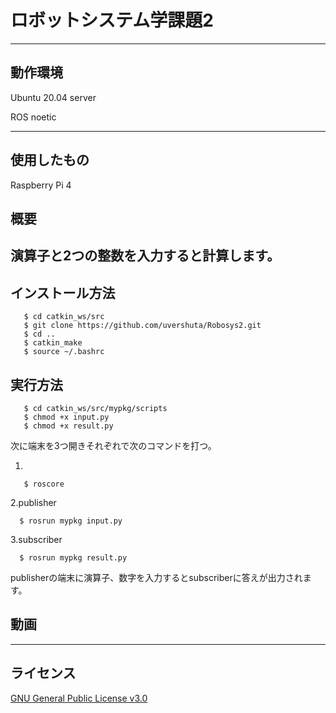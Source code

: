 # ロボットシステム学課題2
---

動作環境
---
Ubuntu 20.04 server

ROS noetic

---

使用したもの
---
Raspberry Pi 4

概要
---

演算子と2つの整数を入力すると計算します。
---


インストール方法
---

```
   $ cd catkin_ws/src
   $ git clone https://github.com/uvershuta/Robosys2.git
   $ cd ..
   $ catkin_make
   $ source ~/.bashrc
   ```
   
実行方法
---

```
   $ cd catkin_ws/src/mypkg/scripts
   $ chmod +x input.py
   $ chmod +x result.py
   ```

次に端末を3つ開きそれぞれで次のコマンドを打つ。

1.
```
   $ roscore
   ```
   
2.publisher
 ```
   $ rosrun mypkg input.py
   ```

3.subscriber
 ```
   $ rosrun mypkg result.py
   ```
   
publisherの端末に演算子、数字を入力するとsubscriberに答えが出力されます。

動画
---


---

ライセンス
---
[GNU General Public License v3.0](https://github.com/uvershuta/RobotSystem1/blob/main/COPYING)
